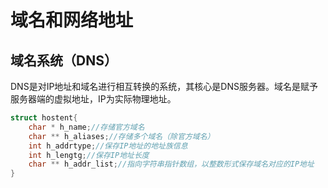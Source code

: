 # 域名和网络地址
## 域名系统（DNS）
DNS是对IP地址和域名进行相互转换的系统，其核心是DNS服务器。域名是赋予服务器端的虚拟地址，IP为实际物理地址。
```cpp
struct hostent{
    char * h_name;//存储官方域名
    char ** h_aliases;//存储多个域名（除官方域名）
    int h_addrtype;//保存IP地址的地址族信息
    int h_lengtg;//保存IP地址长度
    char ** h_addr_list;//指向字符串指针数组，以整数形式保存域名对应的IP地址
}
```